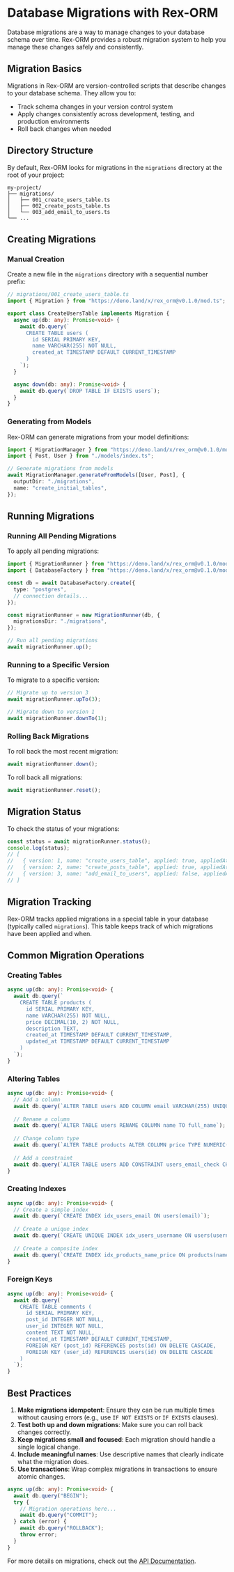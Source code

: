 # Database Migrations with Rex-ORM

Database migrations are a way to manage changes to your database schema over
time. Rex-ORM provides a robust migration system to help you manage these
changes safely and consistently.

## Migration Basics

Migrations in Rex-ORM are version-controlled scripts that describe changes to
your database schema. They allow you to:

- Track schema changes in your version control system
- Apply changes consistently across development, testing, and production
  environments
- Roll back changes when needed

## Directory Structure

By default, Rex-ORM looks for migrations in the `migrations` directory at the
root of your project:

```
my-project/
├── migrations/
│   ├── 001_create_users_table.ts
│   ├── 002_create_posts_table.ts
│   └── 003_add_email_to_users.ts
└── ...
```

## Creating Migrations

### Manual Creation

Create a new file in the `migrations` directory with a sequential number prefix:

```typescript
// migrations/001_create_users_table.ts
import { Migration } from "https://deno.land/x/rex_orm@v0.1.0/mod.ts";

export class CreateUsersTable implements Migration {
  async up(db: any): Promise<void> {
    await db.query(`
      CREATE TABLE users (
        id SERIAL PRIMARY KEY,
        name VARCHAR(255) NOT NULL,
        created_at TIMESTAMP DEFAULT CURRENT_TIMESTAMP
      )
    `);
  }

  async down(db: any): Promise<void> {
    await db.query(`DROP TABLE IF EXISTS users`);
  }
}
```

### Generating from Models

Rex-ORM can generate migrations from your model definitions:

```typescript
import { MigrationManager } from "https://deno.land/x/rex_orm@v0.1.0/mod.ts";
import { Post, User } from "./models/index.ts";

// Generate migrations from models
await MigrationManager.generateFromModels([User, Post], {
  outputDir: "./migrations",
  name: "create_initial_tables",
});
```

## Running Migrations

### Running All Pending Migrations

To apply all pending migrations:

```typescript
import { MigrationRunner } from "https://deno.land/x/rex_orm@v0.1.0/mod.ts";
import { DatabaseFactory } from "https://deno.land/x/rex_orm@v0.1.0/mod.ts";

const db = await DatabaseFactory.create({
  type: "postgres",
  // connection details...
});

const migrationRunner = new MigrationRunner(db, {
  migrationsDir: "./migrations",
});

// Run all pending migrations
await migrationRunner.up();
```

### Running to a Specific Version

To migrate to a specific version:

```typescript
// Migrate up to version 3
await migrationRunner.upTo(3);

// Migrate down to version 1
await migrationRunner.downTo(1);
```

### Rolling Back Migrations

To roll back the most recent migration:

```typescript
await migrationRunner.down();
```

To roll back all migrations:

```typescript
await migrationRunner.reset();
```

## Migration Status

To check the status of your migrations:

```typescript
const status = await migrationRunner.status();
console.log(status);
// [
//   { version: 1, name: "create_users_table", applied: true, appliedAt: "2023-01-01T12:00:00Z" },
//   { version: 2, name: "create_posts_table", applied: true, appliedAt: "2023-01-02T12:00:00Z" },
//   { version: 3, name: "add_email_to_users", applied: false, appliedAt: null }
// ]
```

## Migration Tracking

Rex-ORM tracks applied migrations in a special table in your database (typically
called `migrations`). This table keeps track of which migrations have been
applied and when.

## Common Migration Operations

### Creating Tables

```typescript
async up(db: any): Promise<void> {
  await db.query(`
    CREATE TABLE products (
      id SERIAL PRIMARY KEY,
      name VARCHAR(255) NOT NULL,
      price DECIMAL(10, 2) NOT NULL,
      description TEXT,
      created_at TIMESTAMP DEFAULT CURRENT_TIMESTAMP,
      updated_at TIMESTAMP DEFAULT CURRENT_TIMESTAMP
    )
  `);
}
```

### Altering Tables

```typescript
async up(db: any): Promise<void> {
  // Add a column
  await db.query(`ALTER TABLE users ADD COLUMN email VARCHAR(255) UNIQUE`);
  
  // Rename a column
  await db.query(`ALTER TABLE users RENAME COLUMN name TO full_name`);
  
  // Change column type
  await db.query(`ALTER TABLE products ALTER COLUMN price TYPE NUMERIC(12, 2)`);
  
  // Add a constraint
  await db.query(`ALTER TABLE users ADD CONSTRAINT users_email_check CHECK (email LIKE '%@%.%')`);
}
```

### Creating Indexes

```typescript
async up(db: any): Promise<void> {
  // Create a simple index
  await db.query(`CREATE INDEX idx_users_email ON users(email)`);
  
  // Create a unique index
  await db.query(`CREATE UNIQUE INDEX idx_users_username ON users(username)`);
  
  // Create a composite index
  await db.query(`CREATE INDEX idx_products_name_price ON products(name, price)`);
}
```

### Foreign Keys

```typescript
async up(db: any): Promise<void> {
  await db.query(`
    CREATE TABLE comments (
      id SERIAL PRIMARY KEY,
      post_id INTEGER NOT NULL,
      user_id INTEGER NOT NULL,
      content TEXT NOT NULL,
      created_at TIMESTAMP DEFAULT CURRENT_TIMESTAMP,
      FOREIGN KEY (post_id) REFERENCES posts(id) ON DELETE CASCADE,
      FOREIGN KEY (user_id) REFERENCES users(id) ON DELETE CASCADE
    )
  `);
}
```

## Best Practices

1. **Make migrations idempotent**: Ensure they can be run multiple times without
   causing errors (e.g., use `IF NOT EXISTS` or `IF EXISTS` clauses).
2. **Test both up and down migrations**: Make sure you can roll back changes
   correctly.
3. **Keep migrations small and focused**: Each migration should handle a single
   logical change.
4. **Include meaningful names**: Use descriptive names that clearly indicate
   what the migration does.
5. **Use transactions**: Wrap complex migrations in transactions to ensure
   atomic changes.

```typescript
async up(db: any): Promise<void> {
  await db.query("BEGIN");
  try {
    // Migration operations here...
    await db.query("COMMIT");
  } catch (error) {
    await db.query("ROLLBACK");
    throw error;
  }
}
```

For more details on migrations, check out the
[API Documentation](../../api/index.md).
